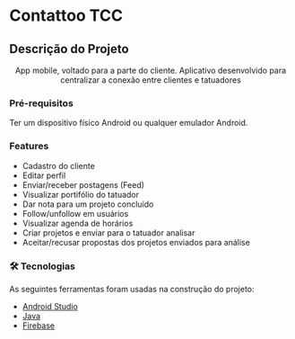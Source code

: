 # Contattoo TCC
## Descrição do Projeto
<p align="center">App mobile, voltado para a parte do cliente. Aplicativo desenvolvido para centralizar a conexão entre clientes e tatuadores   </p>

### Pré-requisitos
Ter um dispositivo físico Android ou qualquer emulador Android.

### Features
- Cadastro do cliente
- Editar perfil
- Enviar/receber postagens (Feed)
- Visualizar portifólio do tatuador
- Dar nota para um projeto concluído
- Follow/unfollow em usuários
- Visualizar agenda de horários
- Criar projetos e enviar para o tatuador analisar
- Aceitar/recusar propostas dos projetos enviados para análise

### 🛠 Tecnologias

As seguintes ferramentas foram usadas na construção do projeto:
- [Android Studio](https://developer.android.com/studio/)
- [Java](https://www.java.com/pt-BR/)
- [Firebase](https://firebase.google.com/)
